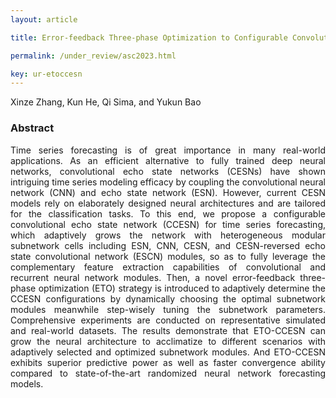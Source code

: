```yaml
---
layout: article

title: Error-feedback Three-phase Optimization to Configurable Convolutional Echo State Network for Time Series Forecasting

permalink: /under_review/asc2023.html

key: ur-etoccesn
---
```

Xinze Zhang, Kun He, Qi Sima, and Yukun Bao

<!--more-->

### Abstract

<div style="text-align: justify"   markdown='1'>
Time series forecasting is of great importance in many real-world applications. As an efficient alternative to fully trained deep neural networks, convolutional echo state networks (CESNs) have shown intriguing time series modeling efficacy by coupling the convolutional neural network (CNN) and echo state network (ESN). However, current CESN models rely on elaborately designed neural architectures and are tailored for the classification tasks. To this end, we propose a configurable convolutional echo state network (CCESN) for time series forecasting, which adaptively grows the network with heterogeneous modular subnetwork cells including ESN, CNN, CESN, and CESN-reversed echo state convolutional network (ESCN) modules, so as to fully leverage the complementary feature extraction capabilities of convolutional and recurrent neural network modules. Then, a novel error-feedback three-phase optimization (ETO) strategy is introduced to adaptively determine the CCESN configurations by dynamically choosing the optimal subnetwork modules meanwhile step-wisely tuning the subnetwork parameters. Comprehensive experiments are conducted on representative simulated and real-world datasets. The results demonstrate that ETO-CCESN can grow the neural architecture to acclimatize to different scenarios with adaptively selected and optimized subnetwork modules. And ETO-CCESN exhibits superior predictive power as well as faster convergence ability compared to state-of-the-art randomized neural network forecasting models.

</div>